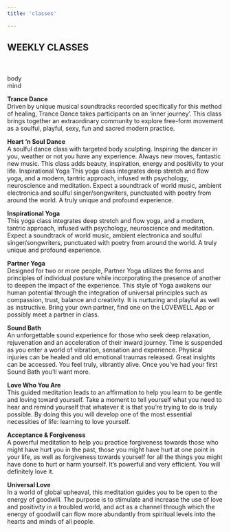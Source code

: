 ```yaml
---
title: 'classes'

---
```


## WEEKLY CLASSES

<br>
<div>&nbsp;</div>
<div class="pure-g-r">
	<div class="pure-u-1 pure-u-md-1-4 classesHLbig"><div class="classesHeadLeft"></div></div>
	<div class="pure-u-1 pure-u-md-1-4 classesHLsm"><span class="body1">body</span></div>
	<div class="pure-u-1 pure-u-md-1-4 classesHLsm"><span class="mind1">mind</span></div>
	<div class="pure-u-1 pure-u-md-1-4 classesHLbig"><div class="classesHeadRight"></div></div>
</div>
<div class="pure-g-r">
<div class="classesText pure-u-1 pure-u-md-1-2">
<p>
<b>Trance Dance</b><br>
Driven by unique musical soundtracks recorded specifically for this method of healing,
Trance Dance takes participants on an ‘inner journey’. This class brings together an extraordinary
community to explore free-form movement as a soulful, playful, sexy, fun and sacred
modern practice.
</p><p>
<b>Heart ‘n Soul Dance</b><br>
A soulful dance class with targeted body sculpting. Inspiring the dancer in you, weather
or not you have any experience. Always new moves, fantastic new music. This class adds
beauty, inspiration, energy and positivity to your life.
Inspirational Yoga
This yoga class integrates deep stretch and flow yoga, and a modern, tantric approach,
infused with psychology, neuroscience and meditation. Expect a soundtrack of world music,
ambient electronica and soulful singer/songwriters, punctuated with poetry from around the
world. A truly unique and profound experience.
</p><p>
<b>Inspirational Yoga</b><br>
This yoga class integrates deep stretch and flow yoga, and a modern, tantric approach, infused with
psychology, neuroscience and meditation. Expect a soundtrack of world music, ambient electronica and soulful singer/songwriters, 
punctuated with poetry from around the world. A truly unique and profound experience.
</p>
<b>Partner Yoga</b><br>
Designed for two or more people, Partner Yoga utilizes the forms and principles of individual
posture while incorporating the presence of another to deepen the impact of the experience.
This style of Yoga awakens our human potential through the integration of universal
principles such as compassion, trust, balance and creativity. It is nurturing and playful as well
as instructive. Bring your own partner, find one on the LOVEWELL App or possibly meet a
partner in class.
</p>
</div>
<div class="classesText pure-u-1 pure-u-md-1-2">
<p>
<b>Sound Bath</b><br>
An unforgettable sound experience for those who seek deep relaxation, rejuvenation and
an acceleration of their inward journey. Time is suspended as you enter a world of vibration,
sensation and experience. Physical injuries can be healed and old emotional traumas released.
Great insights can be accessed. You feel truly, vibrantly alive. Once you’ve had your
first Sound Bath you’ll want more.
</p><p>
<b>Love Who You Are</b><br>
This guided meditation leads to an affirmation to help you learn to be gentle and loving
toward yourself. Take a moment to tell yourself what you need to hear and remind yourself
that whatever it is that you’re trying to do is truly possible. By doing this you will develop one
of the most essential necessities of life: learning to love yourself.
</p><p>
<b>Acceptance & Forgiveness</b><br>
A powerful meditation to help you practice forgiveness towards those who might have hurt
you in the past, those you might have hurt at one point in your life, as well as forgiveness
towards yourself for all the things you might have done to hurt or harm yourself. It’s powerful
and very efficient. You will definitely love it.
</p><p>
<b>Universal Love</b><br>
In a world of global upheaval, this meditation guides you to be open to the energy of
goodwill. The purpose is to stimulate and increase the use of love and positivity in a troubled
world, and act as a channel through which the energy of goodwill can flow more abundantly
from spiritual levels into the hearts and minds of all people.
</p>
</div>
</div>
